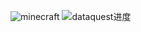 ![minecraft](https://github.com/JY-summer/NEW/commit/03c6d42a2a7db7a948f7abacfc93cb0955ff0d06?short_path=8974586#diff-8974586f3f910e66ba079672e9b990e5)
![dataquest进度](https://github.com/JY-summer/NEW/commit/ba1926f2337393c4533b00ed49fc666351281506)
 
